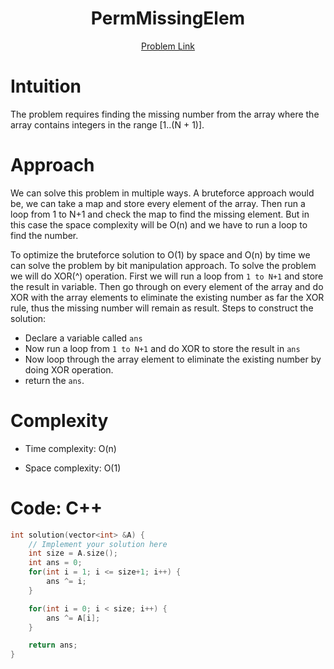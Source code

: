 <h1 align="center">PermMissingElem</h1>
<p align="center">
<a href="https://app.codility.com/programmers/lessons/3-time_complexity/perm_missing_elem/">Problem Link</a>
</p>

# Intuition

<!-- Describe your first thoughts on how to solve this problem. -->

The problem requires finding the missing number from the array where the array contains integers in the range [1..(N + 1)].

# Approach

<!-- Describe your approach to solving the problem. -->

We can solve this problem in multiple ways. A bruteforce approach would be, we can take a map and store every element of the array. Then run a loop from 1 to N+1 and check the map to find the missing element. But in this case the space complexity will be O(n) and we have to run a loop to find the number.

To optimize the bruteforce solution to O(1) by space and O(n) by time we can solve the problem by bit manipulation approach. To solve the problem we will do XOR(^) operation. First we will run a loop from `1 to N+1` and store the result in variable. Then go through on every element of the array and do XOR with the array elements to eliminate the existing number as far the XOR rule, thus the missing number will remain as result. Steps to construct the solution:

- Declare a variable called `ans`
- Now run a loop from `1 to N+1` and do XOR to store the result in `ans`
- Now loop through the array element to eliminate the existing number by doing XOR operation.
- return the `ans`.

# Complexity

- Time complexity: O(n)
<!-- Add your time complexity here, e.g. $$O(n)$$ -->

- Space complexity: O(1)
<!-- Add your space complexity here, e.g. $$O(n)$$ -->

# Code: C++

```C++
int solution(vector<int> &A) {
    // Implement your solution here
    int size = A.size();
    int ans = 0;
    for(int i = 1; i <= size+1; i++) {
        ans ^= i;
    }

    for(int i = 0; i < size; i++) {
        ans ^= A[i];
    }

    return ans;
}
```
